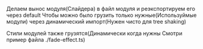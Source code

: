 Делаем вынос модуля(Слайдера) в файл модуля и реэкспортируем его через default
Чтобы можно было грузить только нужные(Используймые модули)
через динамический импорт(Нужен чисто для tree shaking)

Стили модулей также грузятся(Динамически когда нужны
Cмотри пример файла ./fade-effect.ts)
